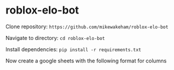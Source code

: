 # roblox-elo-bot

Clone repository:
```https://github.com/mikewakeham/roblox-elo-bot```

Navigate to directory:
`cd roblox-elo-bot`

Install dependencies:
`pip install -r requirements.txt`

Now create a google sheets with the following format for columns
